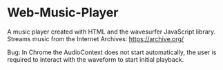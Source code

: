 # Web-Music-Player
A music player created with HTML and the wavesurfer JavaScript library.
Streams music from the Internet Archives: https://archive.org/

Bug: In Chrome the AudioContext does not start automatically, the user is required to interact with the waveform to start initial playback.
